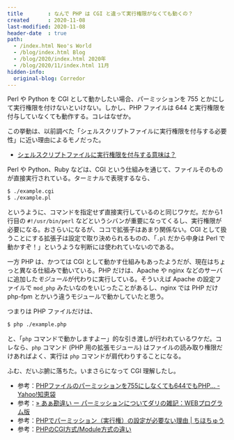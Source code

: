 ```yaml
---
title        : なんで PHP は CGI と違って実行権限がなくても動くの？
created      : 2020-11-08
last-modified: 2020-11-08
header-date  : true
path:
  - /index.html Neo's World
  - /blog/index.html Blog
  - /blog/2020/index.html 2020年
  - /blog/2020/11/index.html 11月
hidden-info:
  original-blog: Corredor
---
```


Perl や Python を CGI として動かしたい場合、パーミッションを 755 とかにして実行権限を付けないといけない。しかし、PHP ファイルは 644 と実行権限を付与していなくても動作する。コレはなぜか。

この挙動は、以前調べた「シェルスクリプトファイルに実行権限を付与する必要性」に近い理由によるモノだった。

- [シェルスクリプトファイルに実行権限を付与する意味は？](/blog/2020/09/17-02.html)

Perl や Python、Ruby などは、CGI という仕組みを通じて、ファイルそのものが直接実行されている。ターミナルで表現するなら、

```bash
$ ./example.cgi
$ ./example.pl
```

というように、コマンドを指定せず直接実行しているのと同じワケだ。だから1行目の `#!/usr/bin/perl` などというシバンが重要になってくるし、実行権限が必要になる。おさらいになるが、ココで拡張子はあまり関係ない。CGI として扱うことにする拡張子は設定で取り決められるものの、「`.pl` だから中身は Perl で動かすぞ！」というような判断には使われていないのである。

一方 PHP は、かつては CGI として動かす仕組みもあったようだが、現在はちょっと異なる仕組みで動いている。PHP だけは、Apache や nginx などのサーバに追加した*モジュール*が代わりに実行している。そういえば Apache の設定ファイルで `mod_php` みたいなのをいじったことがあるし、nginx では PHP だけ php-fpm とかいう違うモジュールで動かしていたと思う。

つまりは PHP ファイルだけは、

```bash
$ php ./example.php
```

と、「`php` コマンドで動かしますよー」的な引き渡しが行われているワケだ。コレなら、`php` コマンド (PHP 用の拡張モジュール) はファイルの読み取り権限だけあればよく、実行は `php` コマンドが肩代わりすることになる。

ふむ、だいぶ腑に落ちた。いまさらになって CGI 理解したし。

- 参考：[PHPファイルのパーミッションを755にしなくても644でもPHP... - Yahoo!知恵袋](https://detail.chiebukuro.yahoo.co.jp/qa/question_detail/q13149544563)
- 参考：[» あぁ勘違い ー パーミッションについてダリの雑記：WEBプログラム版](https://nandani.sakura.ne.jp/web_all/php/4262/)
- 参考：[PHPでパーミッション（実行権）の設定が必要ない理由 | ちほちゅう](https://chihochu.jp/52618262/)
- 参考：[PHPのCGI方式/Module方式の違い](https://www.fumi.org/neta/201205sv.html)
